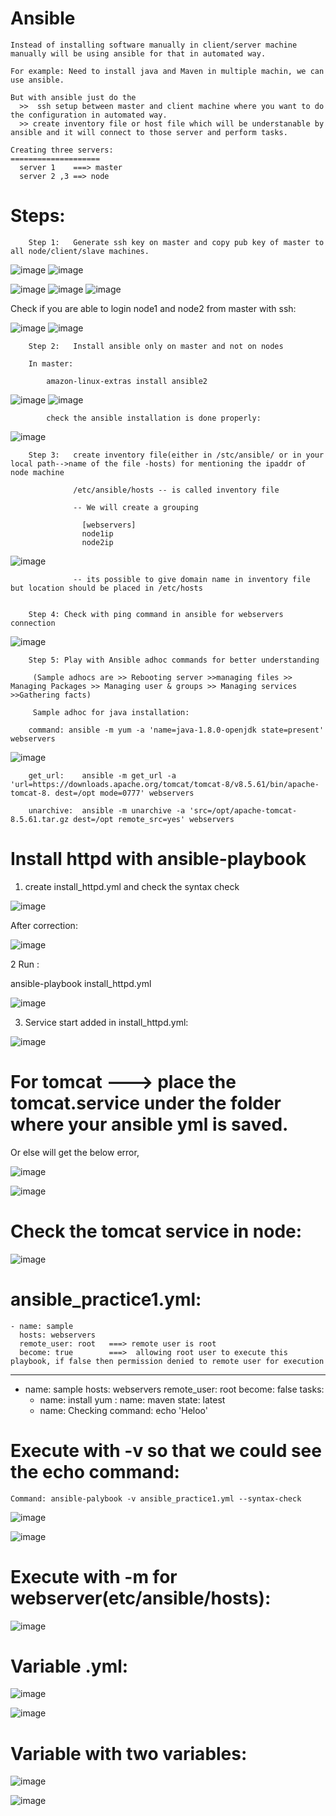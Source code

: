 # Ansible

    Instead of installing software manually in client/server machine manually will be using ansible for that in automated way.
    
    For example: Need to install java and Maven in multiple machin, we can use ansible.
    
    But with ansible just do the 
      >>  ssh setup between master and client machine where you want to do the configuration in automated way.
      >> create inventory file or host file which will be understanable by ansible and it will connect to those server and perform tasks.
    
    Creating three servers:
    ====================  
      server 1    ===> master
      server 2 ,3 ==> node
      
   # Steps:
        Step 1:   Generate ssh key on master and copy pub key of master to all node/client/slave machines.
    
 ![image](https://user-images.githubusercontent.com/54719289/106311056-89181d80-628a-11eb-9d57-76b1016b0b95.png)
 ![image](https://user-images.githubusercontent.com/54719289/106311141-ad73fa00-628a-11eb-8e34-829314b727de.png)
      
 ![image](https://user-images.githubusercontent.com/54719289/106311724-9b468b80-628b-11eb-8184-88bb082de99c.png)
 ![image](https://user-images.githubusercontent.com/54719289/106311753-a4cff380-628b-11eb-9045-43a35fc0f22a.png)
 ![image](https://user-images.githubusercontent.com/54719289/106311800-b5806980-628b-11eb-8291-0f9ec73ab88d.png)
  
  Check if you are able to login node1 and node2 from master with ssh:
  
 ![image](https://user-images.githubusercontent.com/54719289/106312112-30498480-628c-11eb-840b-d9371152e6cc.png)
 ![image](https://user-images.githubusercontent.com/54719289/106312201-51aa7080-628c-11eb-933f-9d53fb63d451.png)



        Step 2:   Install ansible only on master and not on nodes
        
        In master:
        
            amazon-linux-extras install ansible2
 
![image](https://user-images.githubusercontent.com/54719289/106312585-e8772d00-628c-11eb-9255-ebf0cfb48b3d.png)
![image](https://user-images.githubusercontent.com/54719289/106312542-d4333000-628c-11eb-8f50-504547d471e4.png)

            check the ansible installation is done properly:
            
   ![image](https://user-images.githubusercontent.com/54719289/107257732-026cf880-6a61-11eb-93b6-bf722d04e9a6.png)


        Step 3:   create inventory file(either in /stc/ansible/ or in your local path-->name of the file -hosts) for mentioning the ipaddr of node machine
                  
                  /etc/ansible/hosts -- is called inventory file
        
                  -- We will create a grouping 
                  
                    [webservers]
                    node1ip
                    node2ip

![image](https://user-images.githubusercontent.com/54719289/106312885-5b80a380-628d-11eb-8d9c-b7529cf408d7.png)

                  -- its possible to give domain name in inventory file but location should be placed in /etc/hosts
        
        
        Step 4: Check with ping command in ansible for webservers connection
        
 ![image](https://user-images.githubusercontent.com/54719289/106313478-48220800-628e-11eb-876f-c230371f2ce1.png)


        Step 5: Play with Ansible adhoc commands for better understanding
        
         (Sample adhocs are >> Rebooting server >>managing files >> Managing Packages >> Managing user & groups >> Managing services >>Gathering facts)
         
         Sample adhoc for java installation:

        command: ansible -m yum -a 'name=java-1.8.0-openjdk state=present' webservers
       
![image](https://user-images.githubusercontent.com/54719289/106314154-53c1fe80-628f-11eb-9126-f1d6a2680af9.png)


        get_url:    ansible -m get_url -a 'url=https://downloads.apache.org/tomcat/tomcat-8/v8.5.61/bin/apache-tomcat-8. dest=/opt mode=0777' webservers

        unarchive:  ansible -m unarchive -a 'src=/opt/apache-tomcat-8.5.61.tar.gz dest=/opt remote_src=yes' webservers

         
 # Install httpd with ansible-playbook
 
  1.    create install_httpd.yml and check the syntax check
    
    
  ![image](https://user-images.githubusercontent.com/54719289/106318868-920eec00-6296-11eb-9cff-ab7b7874d7e5.png)

  
  After correction:
  
  ![image](https://user-images.githubusercontent.com/54719289/106319059-de5a2c00-6296-11eb-811d-20f749006758.png)

 2  Run :
  
  ansible-playbook install_httpd.yml

![image](https://user-images.githubusercontent.com/54719289/106319284-3729c480-6297-11eb-8c37-b92c9c76be88.png)

3.  Service start added in install_httpd.yml:

![image](https://user-images.githubusercontent.com/54719289/106320148-74428680-6298-11eb-8b6c-b72ff16c4778.png)


# For tomcat ---> place the tomcat.service under the folder where your ansible yml is saved.

Or else will get the below error,

![image](https://user-images.githubusercontent.com/54719289/106330852-fe471b00-62a9-11eb-8851-7c3b4711e8de.png)


![image](https://user-images.githubusercontent.com/54719289/106330616-8d9ffe80-62a9-11eb-8cd0-46e5c9965884.png)


# Check the tomcat service in node:

![image](https://user-images.githubusercontent.com/54719289/106330665-a0b2ce80-62a9-11eb-9df5-26933069d7b5.png)


# ansible_practice1.yml:

    - name: sample
      hosts: webservers
      remote_user: root   ===> remote user is root
      become: true        ===>  allowing root user to execute this playbook, if false then permission denied to remote user for execution 


---
- name: sample
  hosts: webservers
  remote_user: root
  become: false
  tasks:
     - name: install
       yum :
             name: maven
             state: latest
     - name: Checking
       command: echo 'Heloo'


# Execute with -v so that we could see the echo command:
    
    Command: ansible-palybook -v ansible_practice1.yml --syntax-check
    
    
![image](https://user-images.githubusercontent.com/54719289/106362962-b24cb280-634b-11eb-9ebc-05b1d90fa6d9.png)

![image](https://user-images.githubusercontent.com/54719289/106362923-7dd8f680-634b-11eb-9266-189197fe0298.png)



# Execute with -m for webserver(etc/ansible/hosts):

![image](https://user-images.githubusercontent.com/54719289/107237922-49e98980-6a4d-11eb-8589-01b664f5d0d6.png)
      
      

# Variable .yml:

        
![image](https://user-images.githubusercontent.com/54719289/107239755-2f181480-6a4f-11eb-821f-11c09c3e84ac.png)

![image](https://user-images.githubusercontent.com/54719289/107239573-009a3980-6a4f-11eb-9385-b6ba8b1b2710.png)



# Variable with two variables:


![image](https://user-images.githubusercontent.com/54719289/107241480-0729b080-6a51-11eb-8a0d-c344351b8e4b.png)

![image](https://user-images.githubusercontent.com/54719289/107240777-4d324480-6a50-11eb-83ec-7d2e0cadc231.png)






    

